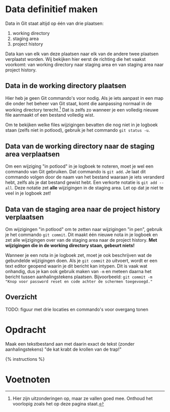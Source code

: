 # Data definitief maken
Data in Git staat altijd op één van drie plaatsen:

1. working directory
2. staging area
3. project history

Data kan van elk van deze plaatsen naar elk van de andere twee plaatsen verplaatst worden. Wij bekijken hier eerst de richting die het vaakst voorkomt: van working directory naar staging area en van staging area naar project history.

## Data in de working directory plaatsen
Hier heb je geen Git commando's voor nodig. Als je iets aanpast in een map die onder het beheer van Git staat, komt die aanpassing normaal in de working directory terecht.[^1] Dat is zelfs zo wanneer je een volledig nieuwe file aanmaakt of een bestand volledig wist.

Om te bekijken welke files wijzigingen bevatten die nog niet in je logboek staan (zelfs niet in potlood), gebruik je het commando `git status -u`.

## Data van de working directory naar de staging area verplaatsen
Om een wijziging "in potlood" in je logboek te noteren, moet je wel een commando van Git gebruiken. Dat commando is `git add`. Je laat dit commando volgen door de naam van het bestand waaraan je iets veranderd hebt, zelfs als je dat bestand gewist hebt. Een verkorte notatie is `git add --all`. Deze notatie zet **alle** wijzigingen in de staging area. Let op dat je niet te veel in je logboek zet!

## Data van de staging area naar de project history verplaatsen
Om wijzigingen "in potlood" om te zetten naar wijzigingen "in pen", gebruik je het commando `git commit`. Dit maakt één nieuwe nota in je logboek en zet alle wijzigingen over van de staging area naar de project history. **Met wijzigingen die in de working directory staan, gebeurt niets!**

Wanneer je een nota in je logboek zet, moet je ook beschrijven wat de gebundelde wijzigingen doen. Als je `git commit` zo uitvoert, wordt er een text editor geopend waarin je dit bericht kan intypen. Dit is vaak wat onhandig, dus je kan ook gebruik maken van `-m` en meteen daarna het bericht tussen aanhalingstekens plaatsen. Bijvoorbeeld: `git commit -m "Knop voor password reset en code achter de schermen toegevoegd."`

## Overzicht
TODO: figuur met drie locaties en commando's voor overgang tonen

# Opdracht
Maak een tekstbestand aan met daarin exact de tekst (zonder aanhalingstekens) "de kat krabt de krollen van de trap!"

{% instructions %}

# Voetnoten
[^1]: Hier zijn uitzonderingen op, maar ze vallen goed mee. Onthoud het voorlopig zoals het op deze pagina staat.

